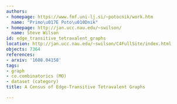 ```yaml
---
authors:
- homepage: https://www.fmf.uni-lj.si/~potocnik/work.htm
  name: "Primo\u017E Poto\u010Dnik"
- homepage: http://jan.ucc.nau.edu/~swilson/
  name: Steve Wilson
id: edge_transitive_tetravalent_graphs
location: http://jan.ucc.nau.edu/~swilson/C4FullSite/index.html
objects: 7364
references:
- arxiv: '1608.04158'
tags:
- graph
- co.combinatorics (MO)
- dataset (category)
title: A Census of Edge-Transitive Tetravalent Graphs

---
```


